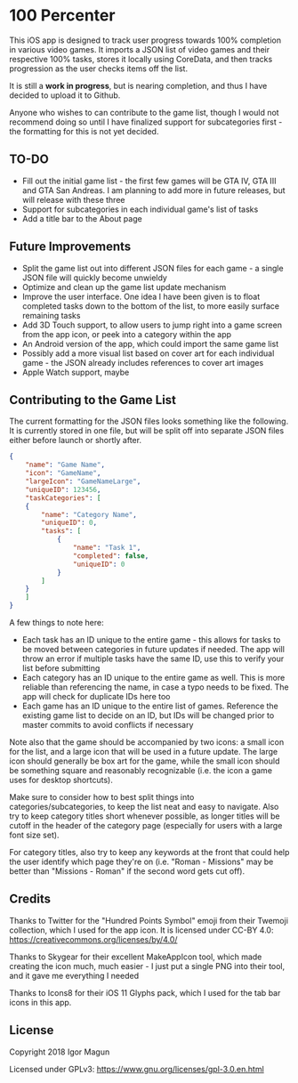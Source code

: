 100 Percenter
==========

This iOS app is designed to track user progress towards 100% completion in various video games. It imports a JSON list of video games and their respective 100% tasks, stores it locally using CoreData, and then tracks progression as the user checks items off the list.

It is still a **work in progress**, but is nearing completion, and thus I have decided to upload it to Github.

Anyone who wishes to can contribute to the game list, though I would not recommend doing so until I have finalized support for subcategories first - the formatting for this is not yet decided.

## TO-DO
* Fill out the initial game list - the first few games will be GTA IV, GTA III and GTA San Andreas. I am planning to add more in future releases, but will release with these three
* Support for subcategories in each individual game's list of tasks
* Add a title bar to the About page

## Future Improvements
* Split the game list out into different JSON files for each game - a single JSON file will quickly become unwieldy
* Optimize and clean up the game list update mechanism
* Improve the user interface. One idea I have been given is to float completed tasks down to the bottom of the list, to more easily surface remaining tasks
* Add 3D Touch support, to allow users to jump right into a game screen from the app icon, or peek into a category within the app
* An Android version of the app, which could import the same game list
* Possibly add a more visual list based on cover art for each individual game - the JSON already includes references to cover art images
* Apple Watch support, maybe

## Contributing to the Game List
The current formatting for the JSON files looks something like the following. It is currently stored in one file, but will be split off into separate JSON files either before launch or shortly after.

```json
{
    "name": "Game Name",
    "icon": "GameName",
    "largeIcon": "GameNameLarge",
    "uniqueID": 123456,
    "taskCategories": [
    {
        "name": "Category Name",
        "uniqueID": 0,
        "tasks": [
            {
                "name": "Task 1",
                "completed": false,
                "uniqueID": 0
            }
        ]
    }
    ]
}
```

A few things to note here:
* Each task has an ID unique to the entire game - this allows for tasks to be moved between categories in future updates if needed. The app will throw an error if multiple tasks have the same ID, use this to verify your list before submitting
* Each category has an ID unique to the entire game as well. This is more reliable than referencing the name, in case a typo needs to be fixed. The app will check for duplicate IDs here too
* Each game has an ID unique to the entire list of games. Reference the existing game list to decide on an ID, but IDs will be changed prior to master commits to avoid conflicts if necessary

Note also that the game should be accompanied by two icons: a small icon for the list, and a large icon that will be used in a future update. The large icon should generally be box art for the game, while the small icon should be something square and reasonably recognizable (i.e. the icon a game uses for desktop shortcuts).

Make sure to consider how to best split things into categories/subcategories, to keep the list neat and easy to navigate. Also try to keep category titles short whenever possible, as longer titles will be cutoff in the header of the category page (especially for users with a large font size set).

For category titles, also try to keep any keywords at the front that could help the user identify which page they're on (i.e. "Roman - Missions" may be better than "Missions - Roman" if the second word gets cut off).

## Credits
Thanks to Twitter for the "Hundred Points Symbol" emoji from their Twemoji collection, which I used for the app icon. It is licensed under CC-BY 4.0: https://creativecommons.org/licenses/by/4.0/

Thanks to Skygear for their excellent MakeAppIcon tool, which made creating the icon much, much easier - I just put a single PNG into their tool, and it gave me everything I needed

Thanks to Icons8 for their iOS 11 Glyphs pack, which I used for the tab bar icons in this app.

## License
Copyright 2018 Igor Magun

Licensed under GPLv3: https://www.gnu.org/licenses/gpl-3.0.en.html

